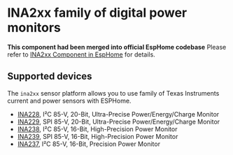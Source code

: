 INA2xx family of digital power monitors
=======================================

**This component had been merged into official EspHome codebase**
Please refer to [INA2xx Component in EspHome](https://esphome.io/components/sensor/ina2xx.html) for details.

Supported devices
-----------------
The ``ina2xx`` sensor platform allows you to use family of Texas Instruments current and power 
sensors with ESPHome.

- [INA228](http://www.ti.com/lit/ds/symlink/ina228.pdf), I²C 85-V, 20-Bit, Ultra-Precise Power/Energy/Charge Monitor
- [INA229](http://www.ti.com/lit/ds/symlink/ina229.pdf>), SPI 85-V, 20-Bit, Ultra-Precise Power/Energy/Charge Monitor
- [INA238](http://www.ti.com/lit/ds/symlink/ina238.pdf>), I²C 85-V, 16-Bit, High-Precision Power Monitor
- [INA239](http://www.ti.com/lit/ds/symlink/ina239.pdf>), SPI 85-V, 16-Bit, High-Precision Power Monitor
- [INA237](http://www.ti.com/lit/ds/symlink/ina237.pdf>), I²C 85-V, 16-Bit, Precision Power Monitor
